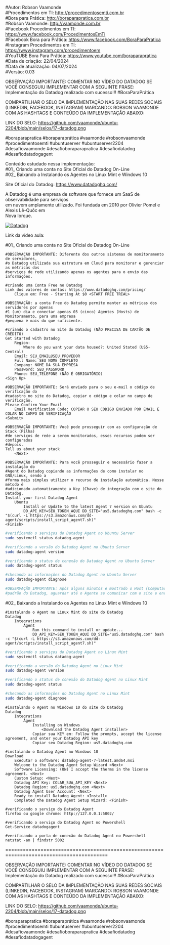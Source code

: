 #Autor: Robson Vaamonde<br>
#Procedimentos em TI: http://procedimentosemti.com.br<br>
#Bora para Prática: http://boraparapratica.com.br<br>
#Robson Vaamonde: http://vaamonde.com.br<br>
#Facebook Procedimentos em TI: https://www.facebook.com/ProcedimentosEmTi<br>
#Facebook Bora para Prática: https://www.facebook.com/BoraParaPratica<br>
#Instagram Procedimentos em TI: https://www.instagram.com/procedimentoem<br>
#YouTUBE Bora Para Prática: https://www.youtube.com/boraparapratica<br>
#Data de criação: 22/04/2024<br>
#Data de atualização: 04/07/2024<br>
#Versão: 0.03<br>

OBSERVAÇÃO IMPORTANTE: COMENTAR NO VÍDEO DO DATADOG SE VOCÊ CONSEGUIU IMPLEMENTAR COM 
A SEGUINTE FRASE: Implementação do Datadog realizado com sucesso!!! #BoraParaPrática

COMPARTILHAR O SELO DA IMPLEMENTAÇÃO NAS SUAS REDES SOCIAIS (LINKEDIN, FACEBOOK, INSTAGRAM)
MARCANDO: ROBSON VAAMONDE COM AS HASHTAGS E CONTEÚDO DA IMPLEMENTAÇÃO ABAIXO: 

LINK DO SELO: https://github.com/vaamonde/ubuntu-2204/blob/main/selos/17-datadog.png

#boraparapratica #boraparaprática #vaamonde #robsonvaamonde #procedimentosemti #ubuntuserver 
#ubuntuserver2204 #desafiovaamonde #desafioboraparapratica #desafiodatadog #desafiodatadogagent

Conteúdo estudado nessa implementação:<br>
#01_ Criando uma conta no Site Oficial do Datadog On-Line<br>
#02_ Baixando a Instalando os Agentes no Linux Mint e Windows 10

Site Oficial do Datadog: https://www.datadoghq.com/<br>

A Datadog é uma empresa de software que fornece um SaaS de observabilidade para serviços<br>
em nuvem amplamente utilizado. Foi fundada em 2010 por Olivier Pomel e Alexis Lê-Quôc em<br>
Nova Iorque.

[![Datadog](http://img.youtube.com/vi//0.jpg)]( "Datadog")

Link da vídeo aula: 

#01_ Criando uma conta no Site Oficial do Datadog On-Line<br>

	#OBSERVAÇÃO IMPORTANTE: Diferente dos outros sistemas de monitoramento de servidores,
	#o Datadog utilizada sua estrutura em Cloud para monitorar e gerenciar as métricas dos
	#serviços de rede utilizando apenas os agentes para o envio das informações.

	#criando uma Conta Free no Datadog
	Link dos valores de contas: https://www.datadoghq.com/pricing/
		Clique em: Free - Starting At $0 <START FREE TRIAL>

	#OBSERVAÇÃO: a conta Free do Datadog permite manter as métricas dos servidores por apenas
	#1 (um) dia e conectar apenas 05 (cinco) Agentes (Hosts) de Monitoramento, para uma empresa
	#pequena é mais do que suficiente.

	#criando o cadastro no Site do Datadog (NÃO PRECISA DE CARTÃO DE CRÉDITO)
	Get Started with Datadog
		Region:
			Where do you want your data housed?: United Stated (US5-Central)
		Email: SEU_EMAIL@SEU_PROVEDOR
		Full Name: SEU NOME COMPLETO
		Company: NOME DA SUA EMPRESA
		Password: SEU_PASSWORD
		Phone: SEU_TELEFONE (NÃO É OBRIGATÓRIO)
	<Sign Up>

	#OBSERVAÇÃO IMPORTANTE: Será enviado para o seu e-mail o código de verificação do
	#cadastro no site do Datadog, copiar o código e colar no campo de verificação.
	Please Confirm Your Email
		Email Verification Code: COPIAR O SEU CÓDIGO ENVIADO POR EMAIL E COLAR NO CAMPO DE VERIFICAÇÃO
	<Submit>

	#OBSERVAÇÃO IMPORTANTE: Você pode prosseguir com as configuração de Stack (Pilha)
	#de serviços de rede a serem monitorados, esses recursos podem ser configurados
	#depois.
	Tell us about your stack
		<Next>

	#OBSERVAÇÃO IMPORTANTE: Para você prosseguir e necessário fazer a instalação do
	#Agent do Datadog copiando as informações de como instalar no GNU/Linux, sendo a
	#forma mais simples utilizar o recurso de instalação automática. Nesse método é
	#adicionado automaticamente a Key (Chave) de integração com o site do Datadog.
	Install your first Datadog Agent
		Ubuntu
			Install or Update to the latest Agent 7 version on Ubuntu
			DD_API_KEY=SEU_TOKEN_AQUI DD_SITE="us5.datadoghq.com" bash -c "$(curl -L https://s3.amazonaws.com/dd-agent/scripts/install_script_agent7.sh)"
	<Finish>

```bash
#verificando o serviços do Datadog Agent no Ubuntu Server
sudo systemctl status datadog-agent

#verificando a versão do Datadog Agent no Ubuntu Server
sudo datadog-agent version

#verificando o status de conexão do Datadog Agent no Ubuntu Server
sudo datadog-agent status

#checando as informações do Datadog Agent no Ubuntu Server
sudo datadog-agent diagnose

#OBSERVAÇÃO IMPORTANTE: Após alguns minutos e mostrado o Host (Computador) no Dashboard
#padrão do Datadog, aguardar até o Agente se comunicar com o site e enviar as métricas.
```

#02_ Baixando a Instalando os Agentes no Linux Mint e Windows 10<br>

	#instalando o Agent no Linux Mint do site do Datadog
	Datadog
		Integrations
			Agent
				Run this command to install or update...
				DD_API_KEY=SEU_TOKEN_AQUI DD_SITE="us5.datadoghq.com" bash -c "$(curl -L https://s3.amazonaws.com/dd-agent/scripts/install_script_agent7.sh)"

```bash
#verificando o serviços do Datadog Agent no Linux Mint
sudo systemctl status datadog-agent

#verificando a versão do Datadog Agent no Linux Mint
sudo datadog-agent version

#verificando o status de conexão do Datadog Agent no Linux Mint
sudo datadog-agent status

#checando as informações do Datadog Agent no Linux Mint
sudo datadog-agent diagnose
```

	#instalando o Agent no Windows 10 do site do Datadog
	Datadog
		Integrations
			Agent
				Installing on Windows
					<Download the Datadog Agent installer>
				Copiar sua KEY em: Follow the prompts, accept the license agreement, and enter your Datadog API key
				Copiar seu Datadog Region: us5.datadoghq.com
	
	#instalando o Datadog Agent no Windows 10
	Download
		Executar o software: datadog-agent-7-latest.amd64.msi
		Welcome to the Datadog Agent Setup Wizard <Next>
		Software Licensing: (ON) I accept the therms in the license agreement. <Next>
		Custom Setup: <Next>
		Datadog API Key: COLAR_SUA_API_KEY <Next>
		Datadog Region: us5.datadoghq.com <Next>
		Datadog Agent User Account: <Next>
		Ready to install Datadog Agent: <Install>
		Completed the Datadog Agent Setup Wizard: <Finish>

	#verificando o serviço do Datadog Agent
	firefox ou google chrome: http://127.0.0.1:5002/

	#verificando o serviço do Datadog Agent no Powershell
	Get-Service datadogagent

	#verificando a porta de conexão do Datadog Agent no Powershell
	netstat -an | findstr 5002

=========================================================================================

OBSERVAÇÃO IMPORTANTE: COMENTAR NO VÍDEO DO DATADOG SE VOCÊ CONSEGUIU IMPLEMENTAR COM 
A SEGUINTE FRASE: Implementação do Datadog realizado com sucesso!!! #BoraParaPrática

COMPARTILHAR O SELO DA IMPLEMENTAÇÃO NAS SUAS REDES SOCIAIS (LINKEDIN, FACEBOOK, INSTAGRAM)
MARCANDO: ROBSON VAAMONDE COM AS HASHTAGS E CONTEÚDO DA IMPLEMENTAÇÃO ABAIXO: 

LINK DO SELO: https://github.com/vaamonde/ubuntu-2204/blob/main/selos/17-datadog.png

#boraparapratica #boraparaprática #vaamonde #robsonvaamonde #procedimentosemti #ubuntuserver 
#ubuntuserver2204 #desafiovaamonde #desafioboraparapratica #desafiodatadog #desafiodatadogagent